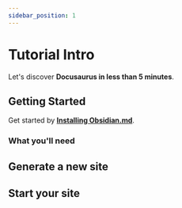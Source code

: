 ```yaml
---
sidebar_position: 1
---
```


# Tutorial Intro

Let's discover **Docusaurus in less than 5 minutes**.

## Getting Started

Get started by [**Installing Obsidian.md**](https://obsidian.md/).


### What you'll need

## Generate a new site

## Start your site
